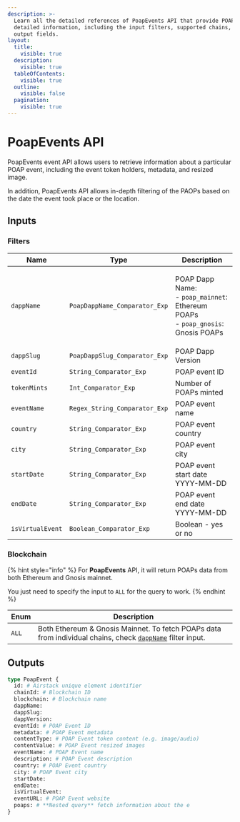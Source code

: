```yaml
---
description: >-
  Learn all the detailed references of PoapEvents API that provide POAP events
  detailed information, including the input filters, supported chains, and
  output fields.
layout:
  title:
    visible: true
  description:
    visible: true
  tableOfContents:
    visible: true
  outline:
    visible: false
  pagination:
    visible: true
---
```


# PoapEvents API

PoapEvents event API allows users to retrieve information about a particular POAP event, including the event token holders, metadata, and resized image.

In addition, PoapEvents API allows in-depth filtering of the PAOPs based on the date the event took place or the location.

## Inputs

### Filters

| Name             | Type                          | Description                                                                                                       |
| ---------------- | ----------------------------- | ----------------------------------------------------------------------------------------------------------------- |
| `dappName`       | `PoapDappName_Comparator_Exp` | <p>POAP Dapp Name:<br>- <code>poap_mainnet</code>: Ethereum POAPs<br>- <code>poap_gnosis</code>: Gnosis POAPs</p> |
| `dappSlug`       | `PoapDappSlug_Comparator_Exp` | POAP Dapp Version                                                                                                 |
| `eventId`        | `String_Comparator_Exp`       | POAP event ID                                                                                                     |
| `tokenMints`     | `Int_Comparator_Exp`          | Number of POAPs minted                                                                                            |
| `eventName`      | `Regex_String_Comparator_Exp` | POAP event name                                                                                                   |
| `country`        | `String_Comparator_Exp`       | POAP event country                                                                                                |
| `city`           | `String_Comparator_Exp`       | POAP event city                                                                                                   |
| `startDate`      | `String_Comparator_Exp`       | POAP event start date YYYY-MM-DD                                                                                  |
| `endDate`        | `String_Comparator_Exp`       | POAP event end date YYYY-MM-DD                                                                                    |
| `isVirtualEvent` | `Boolean_Comparator_Exp`      | Boolean - yes or no                                                                                               |

### Blockchain

{% hint style="info" %}
For **PoapEvents** API, it will return POAPs data from both Ethereum and Gnosis mainnet.

You just need to specify the input to `ALL` for the query to work.
{% endhint %}

| Enum  | Description                                                                                                                             |
| ----- | --------------------------------------------------------------------------------------------------------------------------------------- |
| `ALL` | Both Ethereum & Gnosis Mainnet. To fetch POAPs data from individual chains, check [`dappName`](poapevents-api.md#filters) filter input. |

## Outputs

```graphql
type PoapEvent {
  id: # Airstack unique element identifier
  chainId: # Blockchain ID 
  blockchain: # Blockchain name
  dappName: 
  dappSlug: 
  dappVersion: 
  eventId: # POAP Event ID
  metadata: # POAP Event metadata
  contentType: # POAP Event token content (e.g. image/audio)
  contentValue: # POAP Event resized images
  eventName: # POAP Event name
  description: # POAP Event description
  country: # POAP Event country
  city: # POAP Event city
  startDate:
  endDate: 
  isVirtualEvent: 
  eventURL: # POAP Event website
  poaps: # **Nested query** fetch information about the e
}
```
